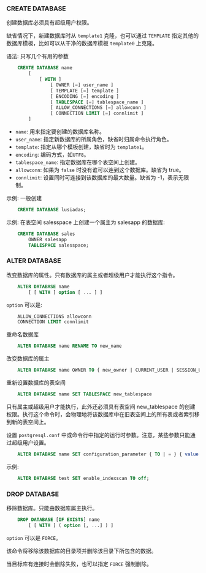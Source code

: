 
### CREATE DATABASE

创建数据库必须具有超级用户权限。

缺省情况下，新建数据库时从 `template1` 克隆，也可以通过 `TEMPLATE` 指定其他的数据库模板，比如可以从干净的数据库模板 `template0` 上克隆。

语法: 只写几个有用的参数
```sql
    CREATE DATABASE name
        [ 
            [ WITH ]
                [ OWNER [=] user_name ]
                [ TEMPLATE [=] template ]
                [ ENCODING [=] encoding ]
                [ TABLESPACE [=] tablespace_name ]
                [ ALLOW_CONNECTIONS [=] allowconn ]
                [ CONNECTION LIMIT [=] connlimit ]
        ]
```
* `name`: 用来指定要创建的数据库名称。
* `user_name`: 指定新数据库的所属角色，缺省时归属命令执行角色。
* `template`: 指定从哪个模板创建，缺省时为 `template1`。
* `encoding`: 编码方式，如`UTF8`。
* `tablespace_name`: 指定数据库在哪个表空间上创建。
* `allowconn`: 如果为 `false` 时没有谁可以连到这个数据库。缺省为 true。
* `connlimit`: 设置同时可连接到该数据库的最大数量。缺省为 -1，表示无限制。

示例: 一般创建
```sql
    CREATE DATABASE lusiadas;
```

示例: 在表空间 salesspace 上创建一个属主为 salesapp 的数据库:
```sql
    CREATE DATABASE sales
        OWNER salesapp
        TABLESPACE salesspace;
```


### ALTER DATABASE

改变数据库的属性。只有数据库的属主或者超级用户才能执行这个指令。

```sql
    ALTER DATABASE name
        [ [ WITH ] option [ ... ] ]
```
`option` 可以是:
```sql
    ALLOW_CONNECTIONS allowconn
    CONNECTION LIMIT connlimit
```

重命名数据库
```sql
    ALTER DATABASE name RENAME TO new_name
```

改变数据库的属主
```sql
    ALTER DATABASE name OWNER TO { new_owner | CURRENT_USER | SESSION_USER }
```

重新设置数据库的表空间
```sql
    ALTER DATABASE name SET TABLESPACE new_tablespace
```
只有属主或超级用户才能执行，此外还必须具有表空间 new_tablespace 的创建权限。执行这个命令时，会物理地将该数据库中在旧表空间上的所有表或者索引移到新的表空间上。

设置 `postgresql.conf` 中或命令行中指定的运行时参数。注意，某些参数只能通过超级用户设置。
```sql
    ALTER DATABASE name SET configuration_parameter { TO | = } { value | DEFAULT }
```

示例:
```sql
    ALTER DATABASE test SET enable_indexscan TO off;
```


### DROP DATABASE


移除数据库。只能由数据库属主执行。

```sql
    DROP DATABASE [IF EXISTS] name
        [ [ WITH ] ( option [, ...] ) ]
```
`option` 可以是 `FORCE`。

该命令将移除该数据库的目录项并删除该目录下所包含的数据。

当目标库有连接时会删除失败，也可以指定 `FORCE` 强制删除。

